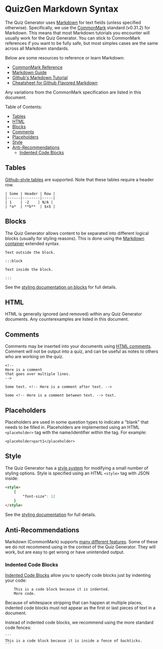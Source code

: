 # QuizGen Markdown Syntax

The Quiz Generator uses [Markdown](https://en.wikipedia.org/wiki/Markdown) for text fields (unless specified otherwise).
Specifically, we use the [CommonMark](https://commonmark.org/) standard (v0.31.2) for Markdown.
This means that most Markdown tutorials you encounter will usually work for the Quiz Generator.
You can stick to CommonMark references if you want to be fully safe,
but most simples cases are the same across all Markdown standards.

Below are some resources to reference or learn Markdown:
 - [CommonMark Reference](https://commonmark.org/help/)
 - [Markdown Guide](https://www.markdownguide.org/basic-syntax/)
 - [Github's Markdown Tutorial](https://docs.github.com/en/get-started/writing-on-github/getting-started-with-writing-and-formatting-on-github/basic-writing-and-formatting-syntax)
 - [Cheatsheet for Github Flavored Markdown](https://github.com/adam-p/markdown-here/wiki/Markdown-Cheatsheet)

Any variations from the CommonMark specification are listed in this document.

Table of Contents:
 - [Tables](#tables)
 - [HTML](#html)
 - [Blocks](#blocks)
 - [Comments](#comments)
 - [Placeholders](#placeholders)
 - [Style](#style)
 - [Anti-Recommendations](#anti-recommendations)
   - [Indented Code Blocks](#indented-code-blocks)

## Tables

[Github-style tables](https://docs.github.com/en/get-started/writing-on-github/working-with-advanced-formatting/organizing-information-with-tables) are supported.
Note that these tables require a header row.

```
| Some | Header | Row |
|------|--------|-----|
| 1    | -2    | N/A |
| *a*  | **b**  | $x$ |
```

## Blocks

The Quiz Generator allows content to be separated into different logical blocks (usually for styling reasons).
This is done using the [Markdown container](https://ref.coddy.tech/markdown/markdown-custom-containers) extended syntax.

```
Text outside the block.

:::block

Text inside the block.

:::
```

See the [styling documentation on blocks](/docs/styling.md#blocks--style-blocks) for full details.

## HTML

HTML is generally ignored (and removed) within any Quiz Generator documents.
Any counterexamples are listed in this document.

## Comments

Comments may be inserted into your documents using [HTML comments](https://developer.mozilla.org/en-US/docs/Web/HTML/Comments).
Comment will not be output into a quiz,
and can be useful as notes to others who are working on the quiz.

```
<!--
Here is a comment
that goes over multiple lines.
-->

Some text. <!-- Here is a comment after text. -->

Some <!-- Here is a comment between text. --> text.
```

## Placeholders

Placeholders are used in some question types to indicate a "blank" that needs to be filled in.
Placeholders are implemented using an HTML `<placeholder>` tag with the name/identifier within the tag.
For example:

```
<placeholder>part1</placeholder>
```

## Style

The Quiz Generator has a [style system](/docs/styling.md)
for modifying a small number of styling options.
Style is specified using an HTML `<style>` tag with JSON inside:
```html
<style>
    {
        "font-size": 12
    }
</style>
```

See the [styling documentation](/docs/styling.md) for full details.

## Anti-Recommendations

Markdown (CommonMark) supports [many different features](https://spec.commonmark.org/0.31.2/).
Some of these we do not recommend using in the context of the Quiz Generator.
They will work, but are easy to get wrong or have unintended output.

### Indented Code Blocks

[Indented Code Blocks](https://spec.commonmark.org/0.31.2/#indented-code-blocks)
allow you to specify code blocks just by indenting your code:
```
    This is a code block because it is indented.
    More code.
```

Because of whitespace stripping that can happen at multiple places,
indented code blocks must not appear as the first or last pieces of text in a document.

Instead of indented code blocks, we recommend using the more standard code fences:
````
```
This is a code block because it is inside a fence of backticks.
```
````
